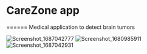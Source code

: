 
# CareZone app
======
Medical application to detect brain tumors

![Screenshot_1687042777](https://github.com/KarimNasser196/CarezoneApp/assets/115041086/96732274-fa0c-4c6e-8444-1fddd7a4fdc2)
![Screenshot_1680985911](https://github.com/KarimNasser196/CarezoneApp/assets/115041086/22794662-0976-42b5-8a72-3336676f7f40)
![Screenshot_1687042931](https://github.com/KarimNasser196/CarezoneApp/assets/115041086/2ee10737-905d-4f6b-a50c-5a4828c2cd58)
